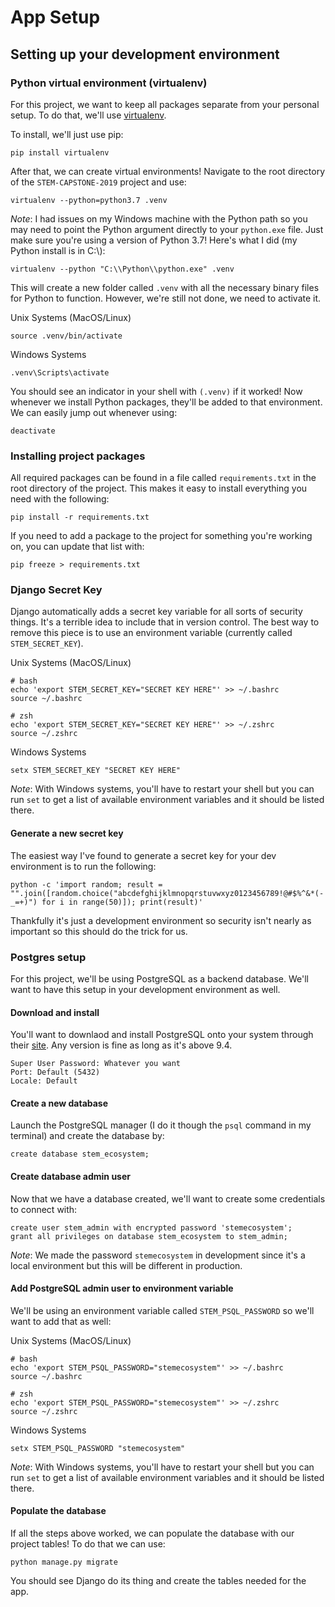 # App Setup

## Setting up your development environment

### Python virtual environment (virtualenv)

For this project, we want to keep all packages separate from your personal
setup. To do that, we'll use [virtualenv](https://pypi.org/project/virtualenv/).

To install, we'll just use pip:

    pip install virtualenv

After that, we can create virtual environments! Navigate to the root directory
of the `STEM-CAPSTONE-2019` project and use:

    virtualenv --python=python3.7 .venv

_Note_: I had issues on my Windows machine with the Python path so you may need to point the Python argument directly to your `python.exe` file. Just make sure you're using a version of Python 3.7! Here's what I did (my Python install is in C:\\):

    virtualenv --python "C:\\Python\\python.exe" .venv

This will create a new folder called `.venv` with all the necessary binary files
for Python to function. However, we're still not done, we need to activate it.

Unix Systems (MacOS/Linux)

    source .venv/bin/activate

Windows Systems

    .venv\Scripts\activate

You should see an indicator in your shell with `(.venv)` if it worked! Now whenever
we install Python packages, they'll be added to that environment. We can easily jump
out whenever using:

    deactivate

### Installing project packages

All required packages can be found in a file called `requirements.txt` in the root
directory of the project. This makes it easy to install everything you need with
the following:

    pip install -r requirements.txt

If you need to add a package to the project for something you're working on, you can
update that list with:

    pip freeze > requirements.txt

### Django Secret Key

Django automatically adds a secret key variable for all sorts of security things.
It's a terrible idea to include that in version control. The best way to remove this
piece is to use an environment variable (currently called `STEM_SECRET_KEY`).

Unix Systems (MacOS/Linux)

    # bash
    echo 'export STEM_SECRET_KEY="SECRET KEY HERE"' >> ~/.bashrc
    source ~/.bashrc

    # zsh
    echo 'export STEM_SECRET_KEY="SECRET KEY HERE"' >> ~/.zshrc
    source ~/.zshrc

Windows Systems

    setx STEM_SECRET_KEY "SECRET KEY HERE"

_Note_: With Windows systems, you'll have to restart your shell but you can run `set` to get a list of available environment variables and it should be listed there.

#### Generate a new secret key

The easiest way I've found to generate a secret key for your dev environment is to
run the following:

    python -c 'import random; result = "".join([random.choice("abcdefghijklmnopqrstuvwxyz0123456789!@#$%^&*(-_=+)") for i in range(50)]); print(result)'

Thankfully it's just a development environment so security isn't nearly as important so this
should do the trick for us.

### Postgres setup

For this project, we'll be using PostgreSQL as a backend database. We'll want to have this setup in your development environment as well.

#### Download and install

You'll want to downlaod and install PostgreSQL onto your system through their [site](https://www.postgresql.org/download/). Any version is fine as long as it's above 9.4.

    Super User Password: Whatever you want
    Port: Default (5432)
    Locale: Default

#### Create a new database

Launch the PostgreSQL manager (I do it though the `psql` command in my terminal) and create the database by:

    create database stem_ecosystem;

#### Create database admin user

Now that we have a database created, we'll want to create some credentials to connect with:

    create user stem_admin with encrypted password 'stemecosystem';
    grant all privileges on database stem_ecosystem to stem_admin;

_Note_: We made the password `stemecosystem` in development since it's a local environment but this will be different in production.

#### Add PostgreSQL admin user to environment variable

We'll be using an environment variable called `STEM_PSQL_PASSWORD` so we'll want to add that as well:

Unix Systems (MacOS/Linux)

    # bash
    echo 'export STEM_PSQL_PASSWORD="stemecosystem"' >> ~/.bashrc
    source ~/.bashrc

    # zsh
    echo 'export STEM_PSQL_PASSWORD="stemecosystem"' >> ~/.zshrc
    source ~/.zshrc

Windows Systems

    setx STEM_PSQL_PASSWORD "stemecosystem"

_Note_: With Windows systems, you'll have to restart your shell but you can run `set` to get a list of available environment variables and it should be listed there.

#### Populate the database

If all the steps above worked, we can populate the database with our project tables! To do that we can use:

    python manage.py migrate

You should see Django do its thing and create the tables needed for the app.
